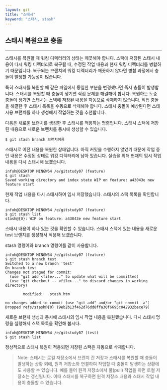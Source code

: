 ```yaml
---
layout: git
title: "스태시"
keyword: "스태시, stash"
---
```


## 스태시 복원으로 충돌
---
스태시를 복원할 때 워킹 디렉터리의 상태는 깨끗해야 합니다. 스택에 저장된 스태시 내용이 다시 워킹 디렉터리로 복구될 때, 수정된 작업 내용과 현재 워킹 디렉터리를 병합하기 때문입니다. 복구되는 브랜치의 워킹 디렉터리가 깨끗하지 않다면 병합 과정에서 충돌이 발생할 가능성이 많습니다.  

특히 스태시를 복원할 때 같은 파일에서 동일한 부분을 변경했다면 즉시 충돌이 발생합니다. 스태시를 복원할 때 충돌이 생기면 직접 문제를 해결해야 합니다. 복원하는 도중 충돌이 생기면 스태시는 스택에 저장된 내용을 자동으로 삭제하지 않습니다. 직접 충돌을 해결한 후 스태시 목록을 수동으로 삭제해야 합니다. 스태시 충돌이 예상된다면 스태시용 브랜치를 하나 생성해서 작업하는 것을 추천합니다.  

다음은 새로운 브랜치를 생성한 후 스태시를 적용하는 명령입니다. 스태시 스택에 저장된 내용으로 새로운 브랜치를 동시에 생성할 수 있습니다.  

```
$ git stash branch 브랜치이름
```

스태시로 이전 내용을 복원한 상태입니다. 아직 커밋을 수행하지 않았기 때문에 작업 중인 내용은 수정된 상태로 워킹 디렉터리에 남아 있습니다. 실습을 위해 현재의 임시 작업 내용을 다시 스태시해 보겠습니다.  

```
infoh@DESKTOP MINGW64 /e/gitstudy07 (feature)
$ git stash
Saved working directory and index state WIP on feature: a43043e new feature start
```

현재 작업 내용을 다시 스태시하여 임시 저장했습니다. 스태시의 스택 목록을 확인합니다.  

```
infoh@DESKTOP MINGW64 /e/gitstudy07 (feature)
$ git stash list
stash@{0}: WIP on feature: a43043e new feature start
```

스태시 내용이 하나 있는 것을 확인할 수 있습니다. 스태시 스택에 있는 내용을 새로운 test 브랜치를 생성해서 적용해 보겠습니다.  

stash 명령어와 branch 명령어를 같이 사용합니다.  

```
infoh@DESKTOP MINGW64 /e/gitstudy07 (feature)
$ git stash branch test
Switched to a new branch 'test'
On branch test
Changes not staged for commit:
  (use "git add <file>..." to update what will be committed)
  (use "git checkout -- <file>..." to discard changes in working directory)

        modified:   stash.htm

no changes added to commit (use "git add" and/or "git commit -a")
Dropped refs/stash@{0} (9eb2b13f462d76dd8ffa30f6695c042932bece79)
```

새로운 브랜치 생성과 동시에 스태시의 임시 작업 내용을 복원했습니다. 다시 스태시 명령을 실행해서 스택 목록을 확인해 봅시다.  

```
infoh@DESKTOP MINGW64 /e/gitstudy07 (test)
$ git stash list
```

정상적으로 스태시 복원이 적용되면 저장된 스택은 자동으로 삭제합니다.  

>Note: 스태시는 로컬 저장소에서 브랜치 간 저장과 스태시를 복원할 때 충돌이 발생하는 상황 외에, 원격 저장소와 연결하여 작업할 때 충돌이 발생하는 상황에도 사용할 수 있습니다. 예를 들어 원격 저장소에서 풀(pull) 작업을 하면 로컬 저장소는 갱신됩니다. 이때 스태시를 복구하면 원격 저장소 내용과 스태시 작업 내용이 충돌할 수 있습니다.

<br>